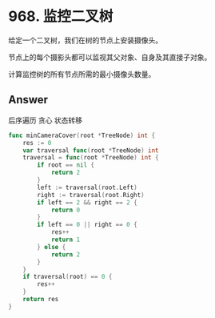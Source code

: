 # 968. 监控二叉树

给定一个二叉树，我们在树的节点上安装摄像头。

节点上的每个摄影头都可以监视其父对象、自身及其直接子对象。

计算监控树的所有节点所需的最小摄像头数量。

## Answer

后序遍历 贪心 状态转移

```go
func minCameraCover(root *TreeNode) int {
    res := 0
    var traversal func(root *TreeNode) int
    traversal = func(root *TreeNode) int {
        if root == nil {
            return 2
        }
        left := traversal(root.Left)
        right := traversal(root.Right)
        if left == 2 && right == 2 {
            return 0
        }
        if left == 0 || right == 0 {
            res++
            return 1
        } else {
            return 2
        }
    }
    if traversal(root) == 0 {
        res++
    }
    return res
}
```